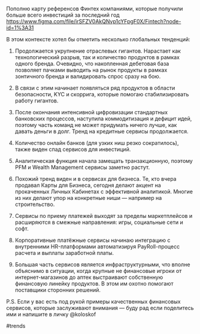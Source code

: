 
Пополню карту референсов Финтех компаниями, которые получили больше всего инвестиций за последний год https://www.figma.com/file/irSFZV0AkQNvp1cYFpgF0X/Fintech?node-id=1%3A31 

В этом контексте хотел бы отметить несколько глобальных тенденций:

1. Продолжается укрупнение отраслевых гигантов. Нарастает как технологический разрыв, так и количество продуктов в рамках одного бренда. Очевидно, что накопленная дебетовая база позволяет пачками выводить на рынок продукты в рамках зонтичного бренда и валидировать спрос сразу на бою.

2. В связи с этим начинает появляться ряд продуктов в области безопасности, KYC и скоррига, которые помогаю стабилизировать работу гигантов.

3. После окончания интенсивной цифровизации стандартных банковских процессов, наступила коммодитизация и дефицит идей, поэтому часть команд не может придумать ничего лучше, как давать деньги в долг. Тренд на кредитные сервисы продолжается.

4. Количество онлайн банков (для узких ниш резко сократилось), также виден спад сервисов для инвестиций.

5. Аналитическая функция начала замещать транзакционную, поэтому PFM и Wealth Management сервисы заметно растут. 

6. Похожий тренд виден и в сервисах для бизнеса. Те, кто вчера продавал Карты для Бизнеса, сегодня делают акцент на прокаченных Личных Кабинетах с эффективной аналитикой. Многие из них делают упор на конкретные ниши — например на строительство.

7. Сервисы по приему платежей выходят за пределы маркетплейсов и расширяются в смежные направления: игры, социальные сети и софт.

8. Корпоративные платёжные сервисы начинаю интеграцию с внутренними HR-платформами автоматизируя PayRoll-процесс расчета и выплаты заработной платы.

9. Большая часть сервисов является инфраструктурными, что вполне объяснимо в ситуации, когда крупные не финансовые игроки от интернет-магазинов до аптек выстраивают собственную финансовую линейку продуктов. В этом им охотно помогают поставщики сторонних решений.

P.S.
Если у вас есть под рукой примеры качественных финансовых сервисов, которые заслуживают внимания — буду рад если поделитесь ими и напишите в личку @koloskof

#trends 
